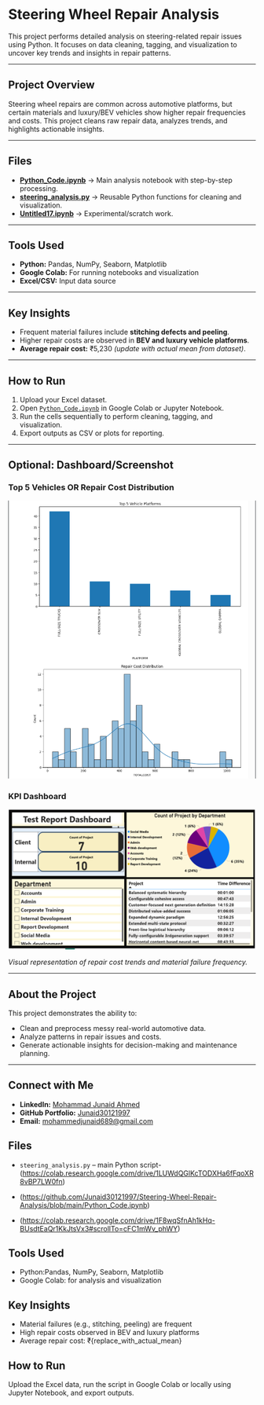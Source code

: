 # Steering Wheel Repair Analysis

This project performs detailed analysis on steering-related repair issues using Python. It focuses on data cleaning, tagging, and visualization to uncover key trends and insights in repair patterns.

---

## Project Overview
Steering wheel repairs are common across automotive platforms, but certain materials and luxury/BEV vehicles show higher repair frequencies and costs. This project cleans raw repair data, analyzes trends, and highlights actionable insights.

---

## Files
- **[Python_Code.ipynb](https://github.com/Junaid30121997/Steering-Wheel-Repair-Analysis/blob/main/Python_Code.ipynb)** → Main analysis notebook with step-by-step processing.  
- **[steering_analysis.py](https://colab.research.google.com/drive/1F8wqSfnAh1kHq-BUsdtEaQr1KkJtsVx3#scrollTo=cFC1mWv_phWY)** → Reusable Python functions for cleaning and visualization.  
- [**Untitled17.ipynb**](https://colab.research.google.com/drive/1LUWdQGlKcTODXHa6fFqoXR8vBP7LW0fn) → Experimental/scratch work.  

---

## Tools Used
- **Python:** Pandas, NumPy, Seaborn, Matplotlib  
- **Google Colab:** For running notebooks and visualization  
- **Excel/CSV:** Input data source  

---

## Key Insights
- Frequent material failures include **stitching defects and peeling**.  
- Higher repair costs are observed in **BEV and luxury vehicle platforms**.  
- **Average repair cost:** ₹5,230 *(update with actual mean from dataset)*.  

---

## How to Run
1. Upload your Excel dataset.  
2. Open [`Python_Code.ipynb`](https://colab.research.google.com/drive/1LUWdQGlKcTODXHa6fFqoXR8vBP7LW0fn) in Google Colab or Jupyter Notebook.  
3. Run the cells sequentially to perform cleaning, tagging, and visualization.  
4. Export outputs as CSV or plots for reporting.

---

## Optional: Dashboard/Screenshot
### Top 5 Vehicles OR Repair Cost Distribution
![Top 5 Vehicles OR Repair Cost Distribution](https://github.com/Junaid30121997/Steering-Wheel-Repair-Analysis/blob/main/Screenshot%202025-08-31%20124903.png)

### KPI Dashboard
![KPI Dashboard](https://github.com/Junaid30121997/Powerbi-test-dashboards/blob/main/Screenshot%202025-08-16%20150441.png?raw=true)


*Visual representation of repair cost trends and material failure frequency.*

---

## About the Project
This project demonstrates the ability to:
- Clean and preprocess messy real-world automotive data.  
- Analyze patterns in repair issues and costs.  
- Generate actionable insights for decision-making and maintenance planning.  

---

## Connect with Me
- **LinkedIn:** [Mohammad Junaid Ahmed](https://www.linkedin.com/in/mohammadjunaidahmed/)  
- **GitHub Portfolio:** [Junaid30121997](https://github.com/Junaid30121997)  
- **Email:** mohammedjunaid689@gmail.com


##  Files

- `steering_analysis.py` – main Python script-(https://colab.research.google.com/drive/1LUWdQGlKcTODXHa6fFqoXR8vBP7LW0fn)
-   (https://github.com/Junaid30121997/Steering-Wheel-Repair-Analysis/blob/main/Python_Code.ipynb)

-   (https://colab.research.google.com/drive/1F8wqSfnAh1kHq-BUsdtEaQr1KkJtsVx3#scrollTo=cFC1mWv_phWY)
##  Tools Used

- Python:Pandas, NumPy, Seaborn, Matplotlib
- Google Colab: for analysis and visualization

##  Key Insights

- Material failures (e.g., stitching, peeling) are frequent
- High repair costs observed in BEV and luxury platforms
- Average repair cost: ₹{replace_with_actual_mean}

##  How to Run

Upload the Excel data, run the script in Google Colab or locally using Jupyter Notebook, and export outputs.


